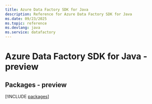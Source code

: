 ```yaml
---
title: Azure Data Factory SDK for Java
description: Reference for Azure Data Factory SDK for Java
ms.date: 09/23/2025
ms.topic: reference
ms.devlang: java
ms.service: datafactory
---
```

# Azure Data Factory SDK for Java - preview
## Packages - preview
[!INCLUDE [packages](data-factory-index.md)]
